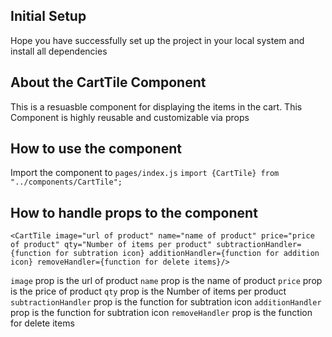 ## Initial Setup

Hope you have successfully set up the project in your local system and install all dependencies

## About the CartTile Component

This is a resuasble component for displaying the items in the cart. This Component is highly reusable and customizable via props

## How to use the component

Import the component to `pages/index.js`
`import {CartTile} from "../components/CartTile";`

## How to handle props to the component

```
<CartTile image="url of product" name="name of product" price="price of product" qty="Number of items per product" subtractionHandler={function for subtration icon} additionHandler={function for addition icon} removeHandler={function for delete items}/>
```

`image` prop is the url of product
`name` prop is the name of product
`price` prop is the price of product
`qty` prop is the Number of items per product
`subtractionHandler` prop is the function for subtration icon
`additionHandler` prop is the function for subtration icon
`removeHandler` prop is the function for delete items

